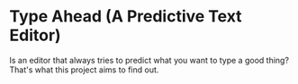 Type Ahead (A Predictive Text Editor)
=====================================

Is an editor that always tries to predict what you want to
type a good thing? That's what this project aims to find out.

